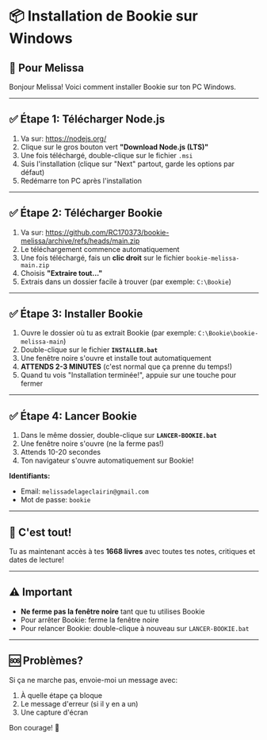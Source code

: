 # 📦 Installation de Bookie sur Windows

## 🎯 Pour Melissa

Bonjour Melissa! Voici comment installer Bookie sur ton PC Windows.

---

## ✅ Étape 1: Télécharger Node.js

1. Va sur: https://nodejs.org/
2. Clique sur le gros bouton vert **"Download Node.js (LTS)"**
3. Une fois téléchargé, double-clique sur le fichier `.msi`
4. Suis l'installation (clique sur "Next" partout, garde les options par défaut)
5. Redémarre ton PC après l'installation

---

## ✅ Étape 2: Télécharger Bookie

1. Va sur: https://github.com/RC170373/bookie-melissa/archive/refs/heads/main.zip
2. Le téléchargement commence automatiquement
3. Une fois téléchargé, fais un **clic droit** sur le fichier `bookie-melissa-main.zip`
4. Choisis **"Extraire tout..."**
5. Extrais dans un dossier facile à trouver (par exemple: `C:\Bookie`)

---

## ✅ Étape 3: Installer Bookie

1. Ouvre le dossier où tu as extrait Bookie (par exemple: `C:\Bookie\bookie-melissa-main`)
2. Double-clique sur le fichier **`INSTALLER.bat`**
3. Une fenêtre noire s'ouvre et installe tout automatiquement
4. **ATTENDS 2-3 MINUTES** (c'est normal que ça prenne du temps!)
5. Quand tu vois "Installation terminée!", appuie sur une touche pour fermer

---

## ✅ Étape 4: Lancer Bookie

1. Dans le même dossier, double-clique sur **`LANCER-BOOKIE.bat`**
2. Une fenêtre noire s'ouvre (ne la ferme pas!)
3. Attends 10-20 secondes
4. Ton navigateur s'ouvre automatiquement sur Bookie!

**Identifiants:**
- Email: `melissadelageclairin@gmail.com`
- Mot de passe: `bookie`

---

## 🎉 C'est tout!

Tu as maintenant accès à tes **1668 livres** avec toutes tes notes, critiques et dates de lecture!

---

## ⚠️ Important

- **Ne ferme pas la fenêtre noire** tant que tu utilises Bookie
- Pour arrêter Bookie: ferme la fenêtre noire
- Pour relancer Bookie: double-clique à nouveau sur `LANCER-BOOKIE.bat`

---

## 🆘 Problèmes?

Si ça ne marche pas, envoie-moi un message avec:
1. À quelle étape ça bloque
2. Le message d'erreur (si il y en a un)
3. Une capture d'écran

Bon courage! 💪

